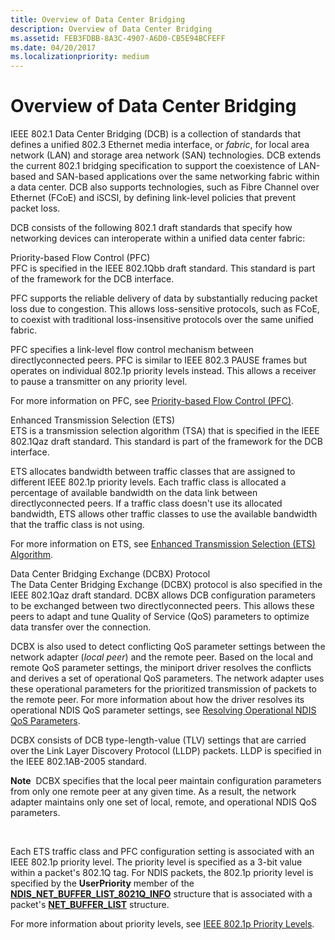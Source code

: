 ```yaml
---
title: Overview of Data Center Bridging
description: Overview of Data Center Bridging
ms.assetid: FEB3FDBB-8A3C-4907-A6D0-CB5E94BCFEFF
ms.date: 04/20/2017
ms.localizationpriority: medium
---
```


# Overview of Data Center Bridging


IEEE 802.1 Data Center Bridging (DCB) is a collection of standards that defines a unified 802.3 Ethernet media interface, or *fabric*, for local area network (LAN) and storage area network (SAN) technologies. DCB extends the current 802.1 bridging specification to support the coexistence of LAN-based and SAN-based applications over the same networking fabric within a data center. DCB also supports technologies, such as Fibre Channel over Ethernet (FCoE) and iSCSI, by defining link-level policies that prevent packet loss.

DCB consists of the following 802.1 draft standards that specify how networking devices can interoperate within a unified data center fabric:

<a href="" id="priority-based-flow-control--pfc-"></a>Priority-based Flow Control (PFC)  
PFC is specified in the IEEE 802.1Qbb draft standard. This standard is part of the framework for the DCB interface.

PFC supports the reliable delivery of data by substantially reducing packet loss due to congestion. This allows loss-sensitive protocols, such as FCoE, to coexist with traditional loss-insensitive protocols over the same unified fabric.

PFC specifies a link-level flow control mechanism between directlyconnected peers. PFC is similar to IEEE 802.3 PAUSE frames but operates on individual 802.1p priority levels instead. This allows a receiver to pause a transmitter on any priority level.

For more information on PFC, see [Priority-based Flow Control (PFC)](priority-based-flow-control--pfc.md).

<a href="" id="enhanced-transmission-selection--ets-"></a>Enhanced Transmission Selection (ETS)  
ETS is a transmission selection algorithm (TSA) that is specified in the IEEE 802.1Qaz draft standard. This standard is part of the framework for the DCB interface.

ETS allocates bandwidth between traffic classes that are assigned to different IEEE 802.1p priority levels. Each traffic class is allocated a percentage of available bandwidth on the data link between directlyconnected peers. If a traffic class doesn't use its allocated bandwidth, ETS allows other traffic classes to use the available bandwidth that the traffic class is not using.

For more information on ETS, see [Enhanced Transmission Selection (ETS) Algorithm](enhanced-transmission-selection--ets--algorithm.md).

<a href="" id="data-center-bridging-exchange--dcbx--protocol"></a>Data Center Bridging Exchange (DCBX) Protocol  
The Data Center Bridging Exchange (DCBX) protocol is also specified in the IEEE 802.1Qaz draft standard. DCBX allows DCB configuration parameters to be exchanged between two directlyconnected peers. This allows these peers to adapt and tune Quality of Service (QoS) parameters to optimize data transfer over the connection.

DCBX is also used to detect conflicting QoS parameter settings between the network adapter (*local peer*) and the remote peer. Based on the local and remote QoS parameter settings, the miniport driver resolves the conflicts and derives a set of operational QoS parameters. The network adapter uses these operational parameters for the prioritized transmission of packets to the remote peer. For more information about how the driver resolves its operational NDIS QoS parameter settings, see [Resolving Operational NDIS QoS Parameters](resolving-operational-ndis-qos-parameters.md).

DCBX consists of DCB type-length-value (TLV) settings that are carried over the Link Layer Discovery Protocol (LLDP) packets. LLDP is specified in the IEEE 802.1AB-2005 standard.

**Note**  DCBX specifies that the local peer maintain configuration parameters from only one remote peer at any given time. As a result, the network adapter maintains only one set of local, remote, and operational NDIS QoS parameters.

 

Each ETS traffic class and PFC configuration setting is associated with an IEEE 802.1p priority level. The priority level is specified as a 3-bit value within a packet's 802.1Q tag. For NDIS packets, the 802.1p priority level is specified by the **UserPriority** member of the [**NDIS\_NET\_BUFFER\_LIST\_8021Q\_INFO**](https://msdn.microsoft.com/library/windows/hardware/ff566565) structure that is associated with a packet's [**NET\_BUFFER\_LIST**](https://msdn.microsoft.com/library/windows/hardware/ff568388) structure.

For more information about priority levels, see [IEEE 802.1p Priority Levels](ieee-802-1p-priority-levels.md).

 

 





